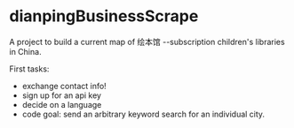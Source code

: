 # dianpingBusinessScrape
A project to build a current map of 绘本馆 --subscription children's libraries in China.

First tasks:
* exchange contact info!
* sign up for an api key
* decide on a language
* code goal: send an arbitrary keyword search for an individual city.
